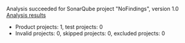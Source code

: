Analysis succeeded for SonarQube project "NoFindings", version 1.0 [Analysis results](http://localhost:9000/dashboard/index/org.sonarqube:sonarqube-scanner-msbuild)
- Product projects: 1, test projects: 0
- Invalid projects: 0, skipped projects: 0, excluded projects: 0
